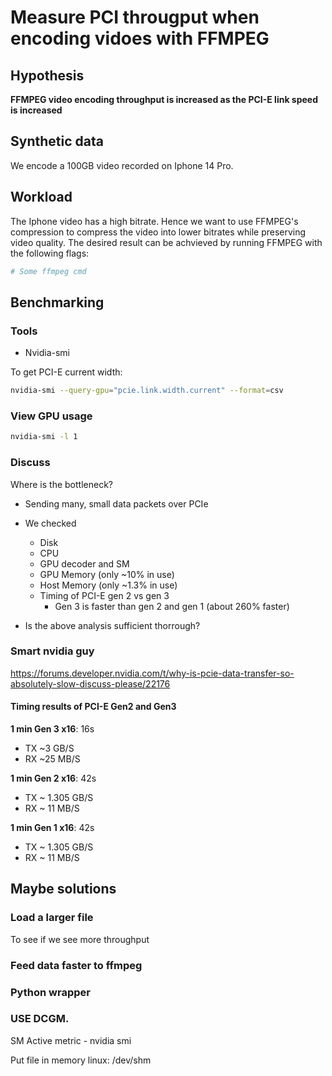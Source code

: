 # Measure PCI througput when encoding vidoes with FFMPEG

## Hypothesis

**FFMPEG video encoding throughput is increased as the PCI-E link speed is increased**

## Synthetic data

We encode a 100GB video recorded on Iphone 14 Pro.

## Workload

The Iphone video has a high bitrate. Hence we want to use FFMPEG's compression to compress the video into lower bitrates while preserving video quality. The desired result can be achvieved by running FFMPEG with the following flags:

```bash
# Some ffmpeg cmd
```

## Benchmarking

### Tools

- Nvidia-smi

To get PCI-E current width:

```bash
nvidia-smi --query-gpu="pcie.link.width.current" --format=csv
```

### View GPU usage

```bash
nvidia-smi -l 1
```

### Discuss

Where is the bottleneck?
- Sending many, small data packets over PCIe
- We checked
  - Disk
  - CPU
  - GPU decoder and SM
  - GPU Memory (only ~10% in use)
  - Host Memory (only ~1.3% in use)
  - Timing of PCI-E gen 2 vs gen 3
    - Gen 3 is faster than gen 2 and gen 1 (about 260% faster)

- Is the above analysis sufficient thorrough?

### Smart nvidia guy

https://forums.developer.nvidia.com/t/why-is-pcie-data-transfer-so-absolutely-slow-discuss-please/22176

#### Timing results of PCI-E Gen2 and Gen3

**1 min Gen 3 x16**: 16s
- TX ~3 GB/S
- RX ~25 MB/S

**1 min Gen 2 x16**: 42s
- TX ~ 1.305 GB/S
- RX ~ 11 MB/S

**1 min Gen 1 x16**: 42s
- TX ~ 1.305 GB/S
- RX ~ 11 MB/S

## Maybe solutions

### Load a larger file

To see if we see more throughput

### Feed data faster to ffmpeg

### Python wrapper


### USE DCGM.

SM Active metric - nvidia smi

Put file in memory
linux: /dev/shm
